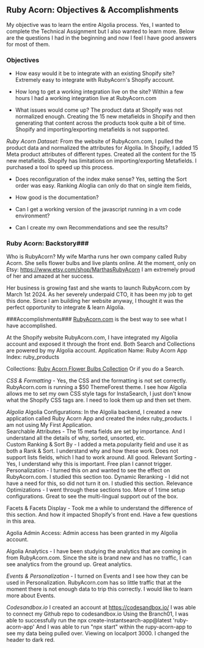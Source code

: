 ## Ruby Acorn: Objectives & Accomplishments ##
My objective was to learn the entire Algolia process. Yes, I wanted to complete the Technical Assignment but I also wanted to learn more.    Below are the questions I had in the beginning and now I feel I have good answers for most of them.

### Objectives ###
* How easy would it be to integrate with an existing Shopify site?  Extremely easy to integrate with RubyAcorn's Shopify account.  
* How long to get a working integration live on the site?  Within a few hours I had a working integration live at RubyAcorn.com

* What issues would come up?  The product data at Shopify was not normalized enough.  Creating the 15 new metafields in Shopify and then generating that content across the products took quite a bit of time.  Shopify and importing/exporting metafields is not supported.  

*Ruby Acorn Dataset:*  From the website of RubyAcorn.com, I pulled the product data and normalized the attributes for Algolia. In Shopify, I added 15 Meta product attributes of different types.  Created all the content for the 15 new metafields.  Shopify has limitations on importing/exporting Metafields.  I purchased a tool to speed up this process.

* Does reconfiguration of the index make sense?  Yes, setting the Sort order was easy.  Ranking Aloglia can only do that on single item fields,

* How good is the documentation?  
* Can I get a working version of the javascript running in a vm code environment?
* Can I create my own Recommendations and see the results?

### Ruby Acorn: Backstory###
Who is RubyAcorn?  My wife Martha runs her own company called Ruby Acorn.  She sells flower bulbs and live plants online. At the moment, only on Etsy:  https://www.etsy.com/shop/MarthasRubyAcorn   I am extremely proud of her and amazed at her success. 

Her business is growing fast and she wants to launch RubyAcorn.com by March 1st 2024.  As her severely underpaid CTO, it has been my job to get this done.  Since I am building her website anyway, I thought it was the perfect opportunity to integrate & learn Algolia.  

###Accomplishments###
[RubyAcorn.com](https://RubyAcorn.com) is the best way to see what I have accomplished. 

At the Shopify website RubyAcorn.com, I have integrated my Algolia account and exposed it through the front end.  Both Search and Collections are powered by my Algolia account.  Application Name: Ruby Acorn App  Index: ruby_products

Collections: [Ruby Acorn Flower Bulbs Collection](https://rubyacorn.com/collections/flower-bulbs)   Or if you do a Search.  

*CSS & Formatting* - Yes, the CSS and the formatting is not set correctly.  RubyAcorn.com is running a $50 ThemeForest theme.  I see how Algolia allows me to set my own CSS style tags for InstaSearch, I just don't know what the Shopify CSS tags are.  I need to look them up and then set them.     



*Algolia*
Algolia Configurations: In the Algolia backend, I created a new application called Ruby Acorn App and created the index ruby_products.  I am not using My First Application.  
Searchable Attributes - The 15 meta fields are set by importance.  And I understand all the details of why, sorted, unsorted, etc.  
Custom Ranking & Sort By - I added a meta.popularity field and use it as both a Rank & Sort.  I understand why and how these work.   Does not support lists fields, which I had to work around.   All good.
Relevant Sorting - Yes, I understand why this is important.  Free plan I cannot trigger. 
Personalization - I turned this on and wanted to see the effect on RubyAcorn.com.  I studied this section too.
Dynamic Reranking - I did not have a need for this, so did not turn it on.  I studied this section.
Relevance Optimizations - I went through these sections too.  More of 1 time setup configurations.   Great to see the multi-lingual support out of the box.

Facets & Facets Display - Took me a while to understand the difference of this section.  And how it impacted Shopify's front end.   Have a few questions in this area. 

Agolia Admin Access: Admin access has been granted in my Algolia account.

Algolia Analytics - I have been studying the analytics that are coming in from RubyAcorn.com.   Since the site is brand new and has no traffic, I can see analytics from the ground up.  Great analytics.  

*Events & Personalization* - I turned on Events and I see how they can be used in Personalization.  RubyAcorn.com has so little traffic that at the moment there is not enough data to trip this correctly.   I would like to learn more about Events.   



*Codesandbox.io*
I created an account at https://codesandbox.io/   I was able to connect my Github repo to codesandbox.io
Using the Branch01, I was able to successfully run the npx create-instantsearch-app@latest 'ruby-acorn-app'
And I was able to run "npx start" within the rupy-acorn-app to see my data being pulled over. Viewing on localport 3000.   I changed the header to dark red.  
